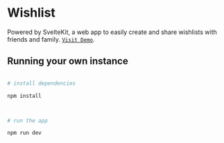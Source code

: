 # Wishlist

Powered by SvelteKit, a web app to easily create and share wishlists with friends and family. [`Visit Demo`](https://wishlist-henna-rho.vercel.app/).

## Running your own instance

```bash

# install dependencies

npm install



# run the app

npm run dev

```
